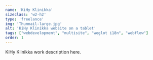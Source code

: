 ```yaml
---
name: 'KiHy Klinikka'
sizeclass: 'w2-h2'
type: 'freelance'
img: 'Thumnail-large.jpg'
alt: 'KiHy Klinikka website on a tablet'
tags: ["webdevelopment", "multisite", "weglot i18n", "webflow"]
order: 1
---
```


KiHy Klinikka work description here.